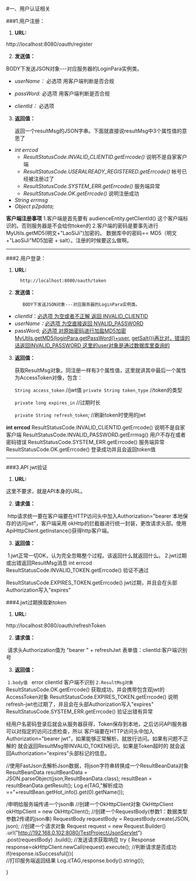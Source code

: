 #一、用户认证相关

###1.用户注册：

1. **URL:**

http://localhost:8080/oauth/register



2. **发送值：**

BODY下发送JSON对象---对应服务器的LoginPara实例类。

+ *userName：*	必选项  用客户端判断是否合规

+ *passWord:*     必选项  用客户端判断是否合规

+ *clientId：*        必选项

  

3. **返回值：**

      返回一个resultMsg的JSON字串。下面就直接说resultMsg中3个属性值的意思了

+ *int errcod*
  + *ResultStatusCode.INVALID_CLIENTID.getErrcode()* 	 说明不是自家客户端
  +  *ResultStatusCode.USERALREADY_REGISTERED.getErrcode()*     帐号已经被注册过了
  + *ResultStatusCode.SYSTEM_ERR.getErrcode()*           服务端异常
  + *ResultStatusCode.OK.getErrcode()*           说明注册成功
+ *String errmsg*
+ *Object p2pdata;*

**客户端注册事项**
  1.客户端是首先要有 audienceEntity.getClientId() 这个客户端标识的。否则服务器是不会给你token的
  2.客户端的密码是要事先进行MyUtils.getMD5(明文+"LaoSiJi")加密的。
    数据库中的密码==  MD5（明文+"LaoSiJi"MD5加密 + salt）。注册的时候要这么做啊。

---

###2.用户登录：

1. **URL:** 

		 http://localhost:8080/oauth/token



2. **发送值：**

		  BODY下发送JSON对象---对应服务器的LoginPara实例类。

+ *clientId*：<u>必选项  为空或者不正解 返回 INVALID_CLIENTID</u>
+ *userName：*<u>必选项  为空直接返回 NVALID_PASSWORD</u>
+ passWord;       <u>必选项  对原始密码进行加盐MD5加密MyUtils.getMD5(loginPara.getPassWord()+user.</u> <u>getSalt())再比对，错误的话返回INVALID_PASSWORD   这里的user对象是通过数据库里查询的</u>

  

3. **返回值：**

    获取ResultMsg对象。同注册一样有3个属性值，这里就讲其中最后一个属性为AccessToken对像，包含：

    `String access_token`			//jwt值
    `private String token_type`		//token的类型

    `private long expires_in`		//过期时长

     `private String refresh_token`;		//刷新token时使用的jwt

**int errcod**
   	ResultStatusCode.INVALID_CLIENTID.getErrcode() 说明不是自家客户端
	ResultStatusCode.INVALID_PASSWORD.getErrmsg() 用户不存在或者密码错误
	ResultStatusCode.SYSTEM_ERR.getErrcode() 服务端异常
	ResultStatusCode.OK.getErrcode()  登录成功并且会返回token值

---

###3.API jwt验证

1. **URL:** 

这里不要求，就是API本身的URL。

2. **请求值：**

​     http请求统一要在客户端要在HTTP访问头中加入Authorization="bearer 本地保存的访问jwt"，客户端采用
     okHttp的拦截器进行统一封装，更改请求头部。使用ApiHttpClient.getInstance()获得http客户端。

3.  **返回值：**

​	1.jwt正常一切OK，认为完全忽略整个过程。该返回什么就返回什么。
	2.jwt过期或出错返回ResultMsg消息
int errcod
   ResultStatusCode.INVALID_TOKEN.getErrcode() 验证不通过

   ResultStatusCode.EXPIRES_TOKEN.getErrcode() jwt过期，并且会在头部Authorization写入"expires"



###4.jwt过期换取新token

1. **URL:** 

 http://localhost:8080/oauth/refreshToken

2. **请求值：**

​	请求头Authorization值为 "bearer " + refreshJwt
	表单值：clientId:客户端识别号

3. **返回值：**

​	`1.body值 `               error clientId  客户端不识别
	`2.ResultMsg对象`
		ResultStatusCode.OK.getErrcode() 获取成功，并会携带包含双jwt的AccessToken对象
		ResultStatusCode.EXPIRES_TOKEN.getErrcode() 说明refresh-jwt也过期了，并且会在头部Authorization写入"expires"
		ResultStatusCode.SYSTEM_ERR.getErrcode() 验证出错有异常











经用户名密码登录后就会从服务器获得，Token保存到本地，之后访问API服务器可以对指定的访问过虑检查，所以
  客户端要在HTTP访问头中加入Authorization="bearer jwt"，如果能够正常解析，就放行访问。如果有问题不正解的
  就会返回ResultMsg带INVALID_TOKEN标识。如果是Token超时的 就会返回Authorization="expires"头部标记的信息。





//使用FastJson去解析Json数据，将json字符串转换成一个ResultBeanData对象
         ResultBeanData resultBeanData = JSON.parseObject(json,ResultBeanData.class);
         resultBean = resultBeanData.getResult();
         Log.e(TAG,"解析成功=="+resultBean.getHot_info().get(0).getName());

/申明给服务端传递一个json串
 //创建一个OkHttpClient对象
 OkHttpClient okHttpClient = new OkHttpClient();
 //创建一个RequestBody(参数1：数据类型 参数2传递的json串)
 RequestBody requestBody = RequestBody.create(JSON, json);
 //创建一个请求对象
 Request request = new Request.Builder()
   .url("http://192.168.0.102:8080/TestProject/JsonServlet")
   .post(requestBody)
   .build();
 //发送请求获取响应
 try {
 Response response=okHttpClient.newCall(request).execute();
  //判断请求是否成功
  if(response.isSuccessful()){\
   //打印服务端返回结果
   Log.i(TAG,response.body().string());

  }